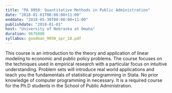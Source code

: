 ```yaml
---
title: "PA 9950: Quantitative Methods in Public Administration"
date: "2018-01-01T00:00:00+11:00"
enddate: "2018-05-30T00:00:00+11:00"
publishdate: "2018-01-01"
host: "University of Nebraska at Omaha"
duration: 9676800
syllabus: goodman_9950_spr_18.pdf
---
```


This course is an introduction to the theory and application of linear modeling to economic and public policy problems. The course focuses on the techniques used in empirical research with a particular focus on intuitive understanding. Problem sets will introduce real world applications and teach you the fundamentals of statistical programming in Stata. No prior knowledge of computer programming in necessary. It is a required course for the Ph.D students in the School of Public Administration.
